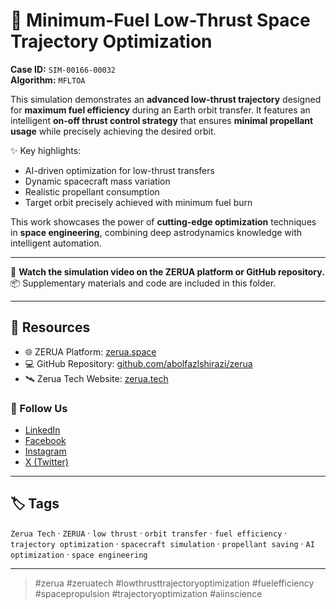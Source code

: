 # 🚀 Minimum-Fuel Low-Thrust Space Trajectory Optimization

**Case ID:** `SIM-00166-00032`  
**Algorithm:** `MFLTOA`

This simulation demonstrates an **advanced low-thrust trajectory** designed for **maximum fuel efficiency** during an Earth orbit transfer. It features an intelligent **on-off thrust control strategy** that ensures **minimal propellant usage** while precisely achieving the desired orbit.

✨ Key highlights:
- AI-driven optimization for low-thrust transfers  
- Dynamic spacecraft mass variation  
- Realistic propellant consumption  
- Target orbit precisely achieved with minimum fuel burn  

This work showcases the power of **cutting-edge optimization** techniques in **space engineering**, combining deep astrodynamics knowledge with intelligent automation.

---

🎥 **Watch the simulation video on the ZERUA platform or GitHub repository.**  
📦 Supplementary materials and code are included in this folder.

---

## 🔗 Resources
- 🌐 ZERUA Platform: [zerua.space](https://www.zerua.space)  
- 💻 GitHub Repository: [github.com/abolfazlshirazi/zerua](https://github.com/abolfazlshirazi/zerua)  
- 🛰 Zerua Tech Website: [zerua.tech](https://www.zerua.tech)  

### 📱 Follow Us
- [LinkedIn](https://www.linkedin.com/company/zeruatech)  
- [Facebook](https://www.facebook.com/zeruatech/)  
- [Instagram](https://www.instagram.com/zeruatech)  
- [X (Twitter)](https://www.twitter.com/zeruatech)  

---

## 🏷 Tags
`Zerua Tech` · `ZERUA` · `low thrust` · `orbit transfer` · `fuel efficiency` · `trajectory optimization` · `spacecraft simulation` · `propellant saving` · `AI optimization` · `space engineering`

---

> #zerua #zeruatech #lowthrusttrajectoryoptimization #fuelefficiency #spacepropulsion #trajectoryoptimization #aiinscience
